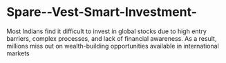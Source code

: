 # Spare--Vest-Smart-Investment-
Most Indians find it difficult to invest in global stocks due to high entry barriers, complex processes, and lack of financial awareness. As a result, millions miss out on wealth-building opportunities available in international markets
